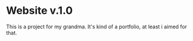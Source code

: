 # Website v.1.0
This is a project for my grandma. It's kind of a portfolio, at least i aimed for that. 
